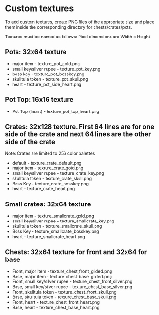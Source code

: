 # Custom textures
To add custom textures, create PNG files of the appropriate size and place them inside the corresponding directory for chests/crates/pots.

Textures must be named as follows:
Pixel dimensions are Width x Height

## Pots: 32x64 texture
- major item - texture_pot_gold.png
- small key/silver rupee - texture_pot_key.png
- boss key - texture_pot_bosskey.png
- skulltula token - texture_pot_skull.png
- heart - texture_pot_side_heart.png

## Pot Top: 16x16 texture
- Pot Top (heart) - texture_pot_top_heart.png

## Crates: 32x128 texture. First 64 lines are for one side of the crate and next 64 lines are the other side of the crate
Note: Crates are limited to 256 color palettes 
- default - texture_crate_default.png
- major item - texture_crate_gold.png
- small key/silver rupee - texture_crate_key.png
- skulltula token - texture_crate_skull.png
- Boss Key - texture_crate_bosskey.png
- heart - texture_crate_heart.png

## Small crates: 32x64 texture
- major item - texture_smallcrate_gold.png
- small key/silver rupee - texture_smallcrate_key.png
- skulltula token - texture_smallcrate_skull.png
- Boss Key - texture_smallcrate_bosskey.png
- heart - texture_smallcrate_heart.png

## Chests: 32x64 texture for front and 32x64 for base
- Front, major item - texture_chest_front_gilded.png
- Base, major item - texture_chest_base_gilded.png
- Front, small key/silver rupee - texture_chest_front_silver.png
- Base, small key/silver rupee - texture_chest_base_silver.png
- Front, skulltula token - texture_chest_front_skull.png
- Base, skulltula token - texture_chest_base_skull.png
- Front, heart - texture_chest_front_heart.png
- Base, heart - texture_chest_base_heart.png
